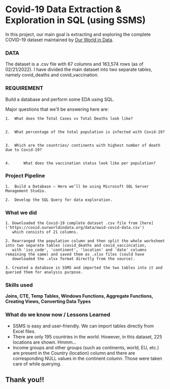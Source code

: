 
# Covid-19 Data Extraction & Exploration in SQL (using SSMS)

In this project, our main goal is extracting and exploring the complete COVID-19 dataset maintained by [Our World in Data](https://github.com/owid/covid-19-data/tree/master/public/data).

### DATA

The dataset is a .csv file with 67 columns and 163,574 rows (as of 02/21/2022). I have divided the main dataset into two separate tables, namely covid_deaths and covid_vaccination. 

### REQUIREMENT

Build a database and perform some EDA using SQL.

Major questions that we'll be answering here are:


    1.	What does the Total Cases vs Total Deaths look like?


    2.	What percentage of the total population is infected with Covid-19?
    
    
    3.	Which are the countries/ continents with highest number of death due to Covid-19?


    4.      What does the vaccination status look like per population? 
### Project Pipeline

    1.	Build a Database – Here we’ll be using Microsoft SQL Server Management Studio.
    
    2.	Develop the SQL Query for data exploration.

### What we did
    1. Downloaded the Covid-19 complete dataset .csv file from [here]('https://covid.ourworldindata.org/data/owid-covid-data.csv')
       which consists of 21 columns.
    
    2. Rearranged the population column and then split the whole worksheet into two separate tables (covid_deaths and covid_vaccincation, 
       with 'iso_code', 'continent', 'location' and 'date' columns remaining the same) and saved them as .xlsx files (could have 
       downloaded the .xlsx format directly from the source).
    
    3. Created a database in SSMS and imported the two tables into it and queried them for analysis purpose.

### Skills used 
**Joins, CTE, Temp Tables, Windows Functions, Aggregate Functions, Creating Views, Converting Data Types**

### What do we know now / Lessons Learned

* SSMS is easy and user-friendly. We can import tables directly from Excel files.
* There are only 195 countries in the world. However, in this dataset, 225 locations are shown. Hmmm...
* Income groups and other groups (such as continents, world, EU, etc.) are present in the Country (location) column and there are corresponding NULL values in the continent column. Those were taken care of while querying.


## Thank you!!


